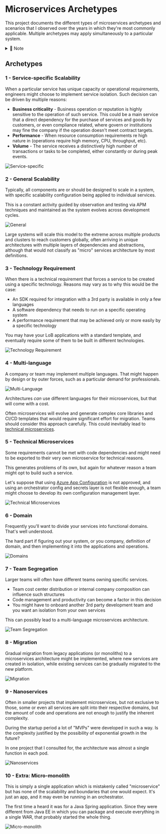 # Microservices Archetypes

This project documents the different types of microservices archetypes and scenarios that I observed over the years in which they're most commonly applicable. Multiple archetypes may apply simultaneously to a particular system.

<details>
  <summary>📓 Note</summary>
  This guide does not affiliate itself to a technology or microservices definition and does not (or at very minimum tries not to) advocate XYZ techniques as good or bad.

  There's always trade-offs and situations that are particular to some projects.

  Although the concept of what constitutes a "microservice" is, for the most part, intuitively understood, it's definition and implementation are not 100% agreed upon.

  Software engineers have been creating service isolation and independent scalability for decades without container orchestration. The advent and accessibility of container orchestrators, such as Service Fabric, Docker Swarm, Kubernetes, and others, allowed this technique to be available to everyone, but its implementation is not mandatory. (Or is it? 🤔)
</details>



## Archetypes

### 1 - Service-specific Scalability

When a particular service has unique capacity or operational requirements, engineers might choose to implement service isolation. Such decision can be driven by multiple reasons:

- **Business criticality** - Business operation or reputation is highly sensitive to the operation of such service. This could be a main service that a direct dependency for the purchase of services and goods by customers, or even compliance related, where govern or institutions may fine the company if the operation doesn't meet contract targets.
- **Performance** - When resource consumption requirements re high nature in (operations require high memory, CPU, throughput, etc).
- **Volume** - The service receives a distinctively high number of transactions or tasks to be completed, either constantly or during peak events.

![Service-specific][1]

### 2 - General Scalability

Typically, all components are or should be designed to scale in a system, with specific scalability configuration being applied to individual services.

This is a constant activity guided by observation and testing via APM techniques and maintained as the system evolves across development cycles.

![General][2]

Large systems will scale this model to the extreme across multiple products and clusters to reach customers globally, often arriving in unique architectures with multiple layers of dependencies and abstractions, although that would not classify as "micro" services architecture by most definitions.


### 3 - Technology Requirement 

When there is a technical requirement that forces a service to be created using a specific technology. Reasons may vary as to why this would be the case:

- An SDK required for integration with a 3rd party is available in only a few languages
- A software dependency that needs to run on a specific operating system
- A performance requirement that may be achieved only or more easily by a specific technology

You may have your LoB applications with a standard template, and eventually require some of them to be built in different technologies.

![Technology Requirement][6]


### 4 - Multi-language

A company or team may implement multiple languages. That might happen by design or by outer forces, such as a particular demand for professionals.

![Multi-Language][7]

Architectures _can_ use different languages for their microservices, but that will come with a cost.

Often microservices will evolve and generate complex core libraries and CI/CD templates that would require significant effort for migration. Teams should consider this approach carefully. This could inevitably lead to [technical microservices](#technical-microservices).


### 5 - Technical Microservices

Some requirements cannot be met with code dependencies and might need to be exported to their very own microservice for technical reasons.

This generates problems of its own, but again for whatever reason a team might opt to build such a service.

Let's suppose that using [Azure App Configuration](https://azure.microsoft.com/en-us/services/app-configuration/) is not approved, and using an orchestrator config and secrets layer is not flexible enough, a team might choose to develop its own configuration management layer.

![Technical Microservices][8]

### 6 - Domain

Frequently you'll want to divide your services into functional domains. That's well understood.

The hard part if figuring out your system, or you company, definition of domain, and then implementing it into the applications and operations.


![Domains][3]

### 7 - Team Segregation

Larger teams will often have different teams owning specific services.

- Team cost center distribution or internal company composition can influence such structures
- Code management and productivity can become a factor in this decision
- You might have to onboard another 3rd party development team and you want an isolation from your own services

This can possibly lead to a multi-language microservices architecture.

![Team Segregation][4]

### 8 - Migration

Gradual migration from legacy applications (or monoliths) to a microservices architecture might be implemented, where new services are created in isolation, while existing services can be gradually migrated to the new platform.

![Migration][5]

### 9 - Nanoservices

Often in smaller projects that implement microservices, but not exclusive to those, some or even all services are split into their respective domains, but the amount of code and operations are not enough to justify the inherent complexity.

During the startup period a lot of "MVPs" were developed in such a way. Is the complexity justified by the possibility of exponential growth in the future?

In one project that I consulted for, the architecture was almost a single function in each pod.

![Nanoservices][9]

### 10 - Extra: Micro-monolith

This is simply a single application which is mistakenly called "microservice" but has none of the scalability and boundaries that one would expect. It's just an app, and it may even be running in an orchestrator.

The first time a heard it was for a Java Spring application. Since they were different from Java EE in which you can package and execute everything in a single WAR, that probably started the whole thing.

![Micro-monolith][10]




[1]: assets/load.png
[2]: assets/elastic.png
[3]: assets/domain.png
[4]: assets/team.png
[5]: assets/migration.png
[6]: assets/tech.png
[7]: assets/language.png
[8]: assets/config.png
[9]: assets/nano.png
[10]: assets/app.png
